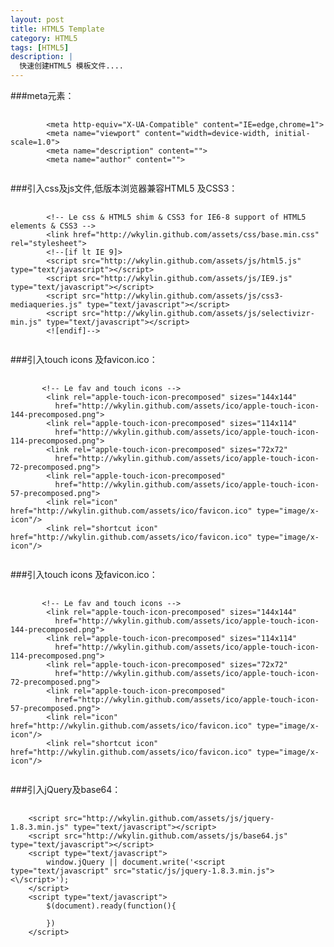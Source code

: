 ```yaml
---
layout: post
title: HTML5 Template
category: HTML5
tags: [HTML5]
description: |
  快速创建HTML5 模板文件....
---
```


###meta元素：

<pre>
    <code>
	    &lt;meta http-equiv="X-UA-Compatible" content="IE=edge,chrome=1"&gt;
	    &lt;meta name="viewport" content="width=device-width, initial-scale=1.0"&gt;
	    &lt;meta name="description" content=""&gt;
	    &lt;meta name="author" content=""&gt;
    </code>
</pre>

###引入css及js文件,低版本浏览器兼容HTML5 及CSS3：

<pre>
    <code>
	    &lt;!-- Le css &amp; HTML5 shim &amp; CSS3 for IE6-8 support of HTML5 elements &amp; CSS3 --&gt;
	    &lt;link href="http://wkylin.github.com/assets/css/base.min.css" rel="stylesheet"&gt;
	    &lt;!--[if lt IE 9]&gt;
	    &lt;script src="http://wkylin.github.com/assets/js/html5.js" type="text/javascript"&gt;&lt;/script&gt;
	    &lt;script src="http://wkylin.github.com/assets/js/IE9.js" type="text/javascript"&gt;&lt;/script&gt;
	    &lt;script src="http://wkylin.github.com/assets/js/css3-mediaqueries.js" type="text/javascript"&gt;&lt;/script&gt;
	    &lt;script src="http://wkylin.github.com/assets/js/selectivizr-min.js" type="text/javascript"&gt;&lt;/script&gt;
	    &lt;![endif]--&gt;
    </code>
</pre>

###引入touch icons 及favicon.ico：

<pre>
    <code>
	   &lt;!-- Le fav and touch icons --&gt;
	    &lt;link rel="apple-touch-icon-precomposed" sizes="144x144"
		  href="http://wkylin.github.com/assets/ico/apple-touch-icon-144-precomposed.png"&gt;
	    &lt;link rel="apple-touch-icon-precomposed" sizes="114x114"
		  href="http://wkylin.github.com/assets/ico/apple-touch-icon-114-precomposed.png"&gt;
	    &lt;link rel="apple-touch-icon-precomposed" sizes="72x72"
		  href="http://wkylin.github.com/assets/ico/apple-touch-icon-72-precomposed.png"&gt;
	    &lt;link rel="apple-touch-icon-precomposed"
		  href="http://wkylin.github.com/assets/ico/apple-touch-icon-57-precomposed.png"&gt;
	    &lt;link rel="icon" href="http://wkylin.github.com/assets/ico/favicon.ico" type="image/x-icon"/&gt;
	    &lt;link rel="shortcut icon" href="http://wkylin.github.com/assets/ico/favicon.ico" type="image/x-icon"/&gt;
    </code>
</pre>

###引入touch icons 及favicon.ico：

<pre>
    <code>
	   &lt;!-- Le fav and touch icons --&gt;
	    &lt;link rel="apple-touch-icon-precomposed" sizes="144x144"
		  href="http://wkylin.github.com/assets/ico/apple-touch-icon-144-precomposed.png"&gt;
	    &lt;link rel="apple-touch-icon-precomposed" sizes="114x114"
		  href="http://wkylin.github.com/assets/ico/apple-touch-icon-114-precomposed.png"&gt;
	    &lt;link rel="apple-touch-icon-precomposed" sizes="72x72"
		  href="http://wkylin.github.com/assets/ico/apple-touch-icon-72-precomposed.png"&gt;
	    &lt;link rel="apple-touch-icon-precomposed"
		  href="http://wkylin.github.com/assets/ico/apple-touch-icon-57-precomposed.png"&gt;
	    &lt;link rel="icon" href="http://wkylin.github.com/assets/ico/favicon.ico" type="image/x-icon"/&gt;
	    &lt;link rel="shortcut icon" href="http://wkylin.github.com/assets/ico/favicon.ico" type="image/x-icon"/&gt;
    </code>
</pre>

###引入jQuery及base64：

<pre>
    <code>
	&lt;script src="http://wkylin.github.com/assets/js/jquery-1.8.3.min.js" type="text/javascript"&gt;&lt;/script&gt;
	&lt;script src="http://wkylin.github.com/assets/js/base64.js" type="text/javascript"&gt;&lt;/script&gt;
	&lt;script type="text/javascript"&gt;
	    window.jQuery || document.write('&lt;script type="text/javascript" src="static/js/jquery-1.8.3.min.js"&gt;&lt;\/script&gt;');
	&lt;/script&gt;
	&lt;script type="text/javascript"&gt;
	    $(document).ready(function(){
	    
	    })
	&lt;/script&gt;
    </code>
</pre>



